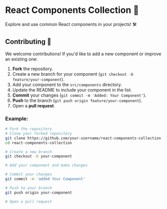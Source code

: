 # React Components Collection 🚀

Explore and use common React components in your projects! 🛠️

<!-- ## Components

1. **Accordion Component** 📚
   - Description: A component for creating collapsible content sections.
   - Usage: `<Accordion title="Section Title" content={<p>Section Content</p>} />`

2. **Image Slider Component** 🖼️
   - Description: A component for creating a simple image slider.
   - Usage: `<ImageSlider images={['image1.jpg', 'image2.jpg']} />` -->

<!-- Add more components as needed -->

## Contributing 🤝

We welcome contributions! If you'd like to add a new component or improve an existing one:

1. **Fork** the repository.
2. Create a new branch for your component (`git checkout -b feature/your-component`).
3. Add your component to the `src/components` directory.
4. Update the README to include your component in the list.
5. **Commit** your changes (`git commit -m 'Added: Your Component'`).
6. **Push** to the branch (`git push origin feature/your-component`).
7. Open a **pull request**.

### Example:

```bash
# Fork the repository
# Clone your forked repository
git clone https://github.com/your-username/react-components-collection.git
cd react-components-collection

# Create a new branch
git checkout -b your-component

# Add your component and make changes

# Commit your changes
git commit -m 'added Your Component'

# Push to your branch
git push origin your-component

# Open a pull request
